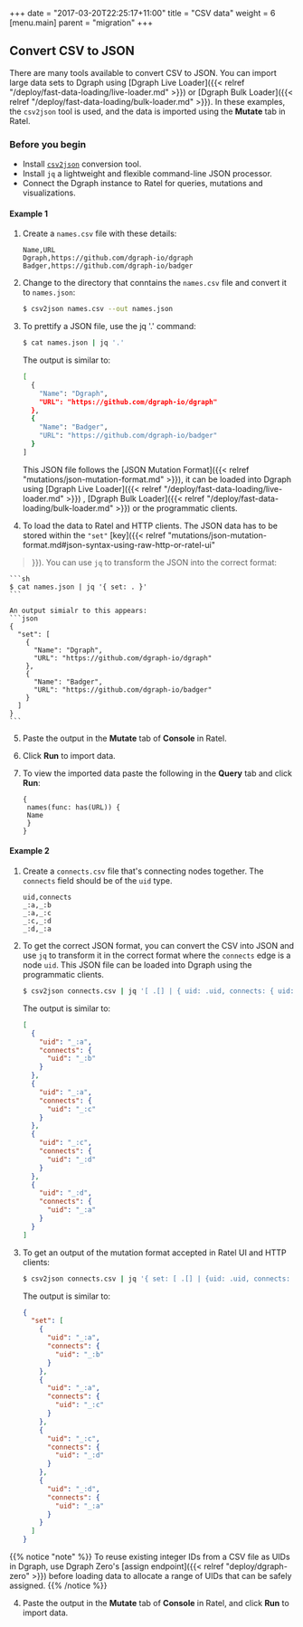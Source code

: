 +++
date = "2017-03-20T22:25:17+11:00"
title = "CSV data"
weight = 6
[menu.main]
    parent = "migration"
+++

## Convert CSV to JSON

There are many tools available to convert CSV to JSON. You can import large data sets to Dgraph using [Dgraph Live Loader]({{< relref "/deploy/fast-data-loading/live-loader.md" >}}) or [Dgraph Bulk Loader]({{< relref "/deploy/fast-data-loading/bulk-loader.md" >}}). In these examples, the `csv2json` tool is used, and the data is imported using the **Mutate** tab in Ratel.

### Before you begin

* Install [`csv2json`](https://www.npmjs.com/package/csv2json) conversion tool.
* Install `jq` a lightweight and flexible command-line JSON processor.
* Connect the Dgraph instance to Ratel for queries, mutations and visualizations.

#### Example 1

1. Create a `names.csv` file with these details:

    ```csv
    Name,URL
    Dgraph,https://github.com/dgraph-io/dgraph
    Badger,https://github.com/dgraph-io/badger
    ```

2. Change to the directory that conntains the `names.csv` file and convert it to `names.json`:

    ```sh
    $ csv2json names.csv --out names.json
    ```
3. To prettify a JSON file, use the jq '.' command:

    ```sh
    $ cat names.json | jq '.'
    ```
    The output is similar to:
    ```sh
    [
      {
        "Name": "Dgraph",
        "URL": "https://github.com/dgraph-io/dgraph"
      },
      {
        "Name": "Badger",
        "URL": "https://github.com/dgraph-io/badger"
      }
    ]
    ```

    This JSON file follows
    the [JSON Mutation Format]({{< relref "mutations/json-mutation-format.md" >}}), it can be loaded into Dgraph using [Dgraph Live Loader]({{< relref "/deploy/fast-data-loading/live-loader.md" >}}) , [Dgraph Bulk Loader]({{< relref "/deploy/fast-data-loading/bulk-loader.md" >}}) or the programmatic clients.

4. To load the data to Ratel and HTTP clients. The JSON data has to be stored within the `"set"`
[key]({{< relref "mutations/json-mutation-format.md#json-syntax-using-raw-http-or-ratel-ui"
>}}). You can use `jq` to transform the JSON into the correct format:

    ```sh
    $ cat names.json | jq '{ set: . }'
    ```

    An output simialr to this appears:
    ```json
    {
      "set": [
        {
          "Name": "Dgraph",
          "URL": "https://github.com/dgraph-io/dgraph"
        },
        {
          "Name": "Badger",
          "URL": "https://github.com/dgraph-io/badger"
        }
      ]
    }
    ```
5. Paste the output in the **Mutate** tab of **Console** in Ratel.
6. Click **Run** to import data.
7. To view the imported data paste the following in the **Query** tab and click **Run**:

    ```dql
    {
     names(func: has(URL)) {
     Name
     }
    }
    ```


#### Example 2

1. Create a `connects.csv` file that's connecting nodes together. The `connects` field should be of the `uid` type.

    ```csv
    uid,connects
    _:a,_:b
    _:a,_:c
    _:c,_:d
    _:d,_:a
    ```

2. To get the correct JSON format, you can convert the CSV into JSON and use `jq`
to transform it in the correct format where the `connects` edge is a node `uid`. 
This JSON file can be loaded into Dgraph using the programmatic clients. 

    ```sh
    $ csv2json connects.csv | jq '[ .[] | { uid: .uid, connects: { uid: .connects } } ]'
    ```
    The output is similar to:
    
    ```json
    [
      {
        "uid": "_:a",
        "connects": {
          "uid": "_:b"
        }
      },
      {
        "uid": "_:a",
        "connects": {
          "uid": "_:c"
        }
      },
      {
        "uid": "_:c",
        "connects": {
          "uid": "_:d"
        }
      },
      {
        "uid": "_:d",
        "connects": {
          "uid": "_:a"
        }
      }
    ]
    ```

3. To get an output of the mutation format accepted in Ratel UI and HTTP clients:

    ```sh
    $ csv2json connects.csv | jq '{ set: [ .[] | {uid: .uid, connects: { uid: .connects } } ] }'
    ```

    The output is similar to:

    ```json
    {
      "set": [
        {
          "uid": "_:a",
          "connects": {
            "uid": "_:b"
          }
        },
        {
          "uid": "_:a",
          "connects": {
            "uid": "_:c"
          }
        },
        {
          "uid": "_:c",
          "connects": {
            "uid": "_:d"
          }
        },
        {
          "uid": "_:d",
          "connects": {
            "uid": "_:a"
          }
        }
      ]
    }
    ```
{{% notice "note" %}}
To reuse existing integer IDs from a CSV file as UIDs in Dgraph, use Dgraph Zero's [assign endpoint]({{< relref "deploy/dgraph-zero" >}}) before loading data to allocate a range of UIDs that can be safely assigned.
{{% /notice %}}

4. Paste the output in the **Mutate** tab of **Console** in Ratel, and click **Run** to import data.
